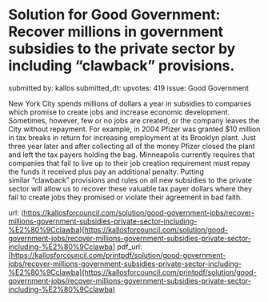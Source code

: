 # Solution for Good Government: Recover millions in government subsidies to the private sector by including “clawback” provisions. #

submitted by: kallos
submitted_dt: 
upvotes: 419
issue: Good Government

New York City spends millions of dollars a year in subsidies to companies which promise to create jobs and increase economic development. Sometimes, however, few or no jobs are created, or the company leaves the City without repayment. For example, in 2004 Pfizer was granted $10 million in tax breaks in return for increasing employment at its Brooklyn plant. Just three year later and after collecting all of the money Pfizer closed the plant and left the tax payers holding the bag. Minneapolis currently requires that companies that fail to live up to their job creation requirement must repay the funds it received plus pay an additional penalty. Putting similar “clawback” provisions and rules on all new subsidies to the private sector will allow us to recover these valuable tax payer dollars where they fail to create jobs they promised or violate their agreement in bad faith.

url: (https://kallosforcouncil.com/solution/good-government-jobs/recover-millions-government-subsidies-private-sector-including-%E2%80%9Cclawba)[https://kallosforcouncil.com/solution/good-government-jobs/recover-millions-government-subsidies-private-sector-including-%E2%80%9Cclawba]
pdf_url: [https://kallosforcouncil.com/printpdf/solution/good-government-jobs/recover-millions-government-subsidies-private-sector-including-%E2%80%9Cclawba](https://kallosforcouncil.com/printpdf/solution/good-government-jobs/recover-millions-government-subsidies-private-sector-including-%E2%80%9Cclawba)